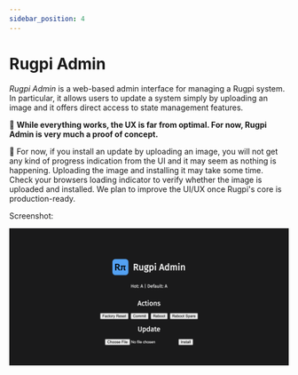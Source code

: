 ```yaml
---
sidebar_position: 4
---
```


# Rugpi Admin

*Rugpi Admin* is a web-based admin interface for managing a Rugpi system.
In particular, it allows users to update a system simply by uploading an image and it offers direct access to state management features.

🚧 **While everything works, the UX is far from optimal. For now, Rugpi Admin is very much a proof of concept.**

🚧 For now, if you install an update by uploading an image, you will not get any kind of progress indication from the UI and it may seem as nothing is happening. Uploading the image and installing it may take some time. Check your browsers loading indicator to verify whether the image is uploaded and installed. We plan to improve the UI/UX once Rugpi's core is production-ready.

Screenshot:

![Rugpi Admin Screenshot](../../static/img/screenshots/rugpi-admin.png)